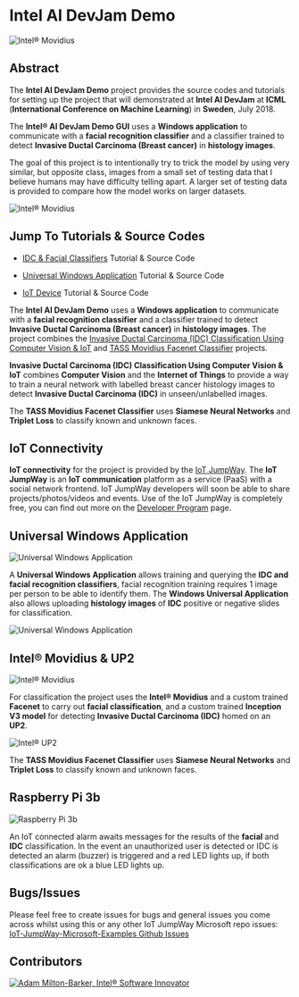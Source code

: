 # Intel AI DevJam Demo

![Intel® Movidius](IDC-Classifier/images/IDC-Classification.jpg)

## Abstract

The **Intel AI DevJam Demo** project provides the source codes and tutorials for setting up the project that will demonstrated at **Intel AI DevJam** at **ICML** (**International Conference on Machine Learning**) in **Sweden**, July 2018.

The **Intel® AI DevJam Demo GUI** uses a **Windows application** to communicate with a **facial recognition classifier** and a classifier trained to detect **Invasive Ductal Carcinoma (Breast cancer)** in **histology images**.

The goal of this project is to intentionally try to trick the model by using very similar, but opposite class, images from a small set of testing data that I believe humans may have difficulty telling apart. A larger set of testing data is provided to compare how the model works on larger datasets. 

![Intel® Movidius](images/ICML-AI-DevJam.jpg)

## Jump To Tutorials & Source Codes

- [IDC & Facial Classifiers](https://github.com/iotJumpway/IoT-JumpWay-Microsoft-Examples/tree/master/Intel-AI-DevJam-IDC/IDC-Classifier "IDC & Facial Classifiers") Tutorial & Source Code

- [Universal Windows Application](https://github.com/iotJumpway/IoT-JumpWay-Microsoft-Examples/tree/master/Intel-AI-DevJam-IDC/IDC-Classifier-GUI "Universal Windows Application") Tutorial & Source Code

- [IoT Device](https://github.com/iotJumpway/IoT-JumpWay-Microsoft-Examples/tree/master/Intel-AI-DevJam-IDC/Dev-Kit-IoT-Alarm "IoT Device") Tutorial & Source Code

The **Intel AI DevJam Demo** uses a **Windows application** to communicate with a **facial recognition classifier** and a classifier trained to detect **Invasive Ductal Carcinoma (Breast cancer)** in **histology images**. The project combines the  [Invasive Ductal Carcinoma (IDC) Classification Using Computer Vision & IoT](https://github.com/iotJumpway/IoT-JumpWay-Intel-Examples/tree/master/Intel-Movidius/IDC-Classification "Invasive Ductal Carcinoma (IDC) Classification Using Computer Vision & IoT") and [TASS Movidius Facenet Classifier](https://github.com/iotJumpway/IoT-JumpWay-Intel-Examples/tree/master/Intel-Movidius/TASS/Facenet "TASS Movidius Facenet Classifier") projects.

**Invasive Ductal Carcinoma (IDC) Classification Using Computer Vision & IoT** combines **Computer Vision** and the **Internet of Things** to provide a way to train a neural network with labelled breast cancer histology images to detect **Invasive Ductal Carcinoma (IDC)** in unseen/unlabelled images.

The **TASS Movidius Facenet Classifier** uses **Siamese Neural Networks** and **Triplet Loss** to classify known and unknown faces.

## IoT Connectivity

**IoT connectivity** for the project is provided by the [IoT JumpWay](https://www.iotjumpway.tech "IoT JumpWay"). The **IoT JumpWay** is an **IoT communication** platform as a service (PaaS) with a social network frontend. IoT JumpWay developers will soon be able to share projects/photos/videos and events. Use of the IoT JumpWay is completely free, you can find out more on the [Developer Program](https://iot.techbubbletechnologies.com/developers/ "Developer Program") page.

## Universal Windows Application

![Universal Windows Application](../images/IoT-JumpWay-Microsoft-Examples.jpg)

A **Universal Windows Application** allows training and querying the **IDC and facial recognition classifiers**, facial recognition training requires 1 image per person to be able to identify them. The **Windows Universal Application** also allows uploading **histology images** of **IDC** positive or negative slides for classification. 

![Universal Windows Application](IDC-Classifier-GUI/images/VS2017-Universal-Windows-App.jpg)

## Intel® Movidius & UP2

![Intel® Movidius](IDC-Classifier/images/Movidius.jpg)

For classification the project uses the **Intel® Movidius** and a custom trained **Facenet** to carry out **facial classification**, and a custom trained **Inception V3 model** for detecting **Invasive Ductal Carcinoma (IDC)** homed on an **UP2**. 

![Intel® UP2](IDC-Classifier/images/UP2.jpg)

The **TASS Movidius Facenet Classifier** uses **Siamese Neural Networks** and **Triplet Loss** to classify known and unknown faces.

## Raspberry Pi 3b

![Raspberry Pi 3b](IDC-Classifier/images/RPI3.jpg)

An IoT connected alarm awaits messages for the results of the **facial** and **IDC** classification. In the event an unauthorized user is detected or IDC is detected an alarm (buzzer) is triggered and a red LED lights up, if both classifications are ok a blue LED lights up.

## Bugs/Issues

Please feel free to create issues for bugs and general issues you come across whilst using this or any other IoT JumpWay Microsoft repo issues: [IoT-JumpWay-Microsoft-Examples Github Issues](https://github.com/iotJumpway/IoT-JumpWay-Microsoft-Examples/issues "IoT-JumpWay-Microsoft-Examples Github Issues")

## Contributors

[![Adam Milton-Barker, Intel® Software Innovator](../images/Intel-Software-Innovator.jpg)](https://github.com/AdamMiltonBarker)

